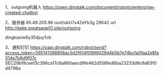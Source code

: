 1、outgoing机器人
https://open.dingtalk.com/document/robots/enterprise-created-chatbot


2、服务器
65.49.205.96
  root/ukU7x4ZeYk3g
  29042
url
http://keke.greatsage01.site/outgoing


dingkaxiw6y35djuy1cb

3、通知钉钉
https://oapi.dingtalk.com/robot/send?access_token=595141398856ac5d2f614f0999029d4b5b7e74bcfa0faa2e8fa014e7b8d9f07c
SEC29bf9cee13c396ca17c6a860aecd9fe462d558fed6ba23233d9c6d63f0d4796a
